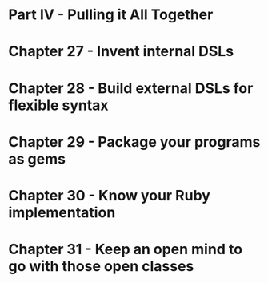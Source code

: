 # Part IV - Pulling it All Together

# Chapter 27 - Invent internal DSLs
# Chapter 28 - Build external DSLs for flexible syntax
# Chapter 29 - Package your programs as gems
# Chapter 30 - Know your Ruby implementation
# Chapter 31 - Keep an open mind to go with those open classes
